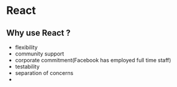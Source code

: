 # React

## Why use React ?
* flexibility
* community support
* corporate commitment(Facebook has employed full time staff)
* testability
* separation of concerns
* 